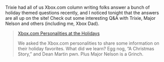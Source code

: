 Trixie had all of us Xbox.com column writing folks answer a bunch of holiday themed questions recently, and I noticed tonight that the answers are all up on the site! Check out some interesting Q&A with Trixie, Major Nelson and others (including me, Xbox Dad).

> <a href="http://www.xbox.com/en-US/community/events/holiday2007/wishlist.htm" target="_blank" class="broken_link">Xbox.com Personalities at the Holidays</a>
> 
> We asked the Xbox.com personalities to share some information on their holiday favorites. What did we learn? Egg nog, &#8220;A Christmas Story,&#8221; and Dean Martin pwn. Plus Major Nelson is a Grinch.